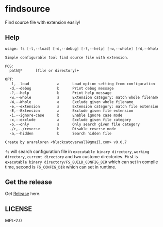# findsource

Find source file with extension easily!

## Help

```txt
usage: fs [-l,--load] [-d,--debug] [-?,--help] [-w,--whole] [-W,--Whole] [-e,--extension] [-E,--Extension] [-i,--ignore-case] [-x,--exclude] [-o,--only] [-/r,--/reverse] [-a,--hidden] **ARGS**

Simple configurable tool find source file with extension.

POS:
  path@*      [file or directory]+

OPT:
  -l,--load             a      Load option setting from configuration
  -d,--debug            b      Print debug message
  -?,--help             b      Print help message
  -w,--whole            a      Extension category: match whole filename
  -W,--Whole            a      Exclude given whole filename
  -e,--extension        a      Extension category: match file extension
  -E,--Extension        a      Exclude given file extension
  -i,--ignore-case      b      Enable ignore case mode
  -x,--exclude          a      Exclude given file category
  -o,--only             s      Only search given file category
  -/r,--/reverse        b      Disable reverse mode
  -a,--hidden           b      Search hidden file

Create by araraloren <blackcatoverwall@gmail.com> v0.0.7
```

`fs` will search configuration file in `executable binary directory`, `working directory`,
`current directory` and two custome directories.
First is `executable binary directory/FS_BUILD_CONFIG_DIR` which can set in compile time,
second is `FS_CONFIG_DIR` which can set in runtime.

## Get the release 

Get [Release](https://github.com/araraloren/findsource/releases) here.

## LICENSE

MPL-2.0